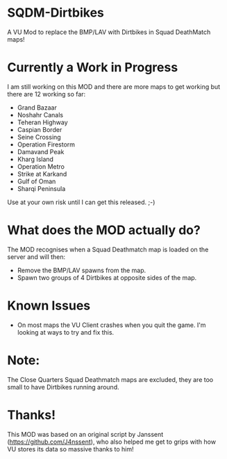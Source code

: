 # SQDM-Dirtbikes
A VU Mod to replace the BMP/LAV with Dirtbikes in Squad DeathMatch maps!

# Currently a Work in Progress
I am still working on this MOD and there are more maps to get working but there are 12 working so far:

- Grand Bazaar
- Noshahr Canals
- Teheran Highway
- Caspian Border
- Seine Crossing
- Operation Firestorm
- Damavand Peak
- Kharg Island
- Operation Metro
- Strike at Karkand
- Gulf of Oman
- Sharqi Peninsula

Use at your own risk until I can get this released. ;-)

# What does the MOD actually do?
The MOD recognises when a Squad Deathmatch map is loaded on the server and will then:

- Remove the BMP/LAV spawns from the map.
- Spawn two groups of 4 Dirtbikes at opposite sides of the map.

# Known Issues
- On most maps the VU Client crashes when you quit the game. I'm looking at ways to try and fix this.

# Note:
The Close Quarters Squad Deathmatch maps are excluded, they are too small to have Dirtbikes running around.

# Thanks!
This MOD was based on an original script by Janssent (https://github.com/J4nssent), who also helped me get to grips with how VU stores its data so massive thanks to him!
